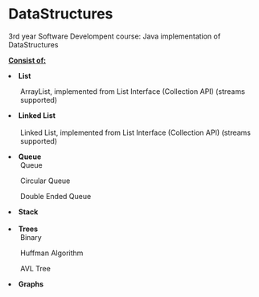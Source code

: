 # DataStructures

3rd year Software Develompent course:
Java implementation of DataStructures <br>

<b><u> Consist of: </u></b>
<b><li>List </b>
<ul>ArrayList, implemented from List Interface (Collection API) (streams supported)</ul></li>
<b><li>Linked List</b><br><br>
<ul>Linked List, implemented from List Interface (Collection API) (streams supported) </ul>
</li>
<li><b>Queue</b>
<ul>Queue</ul>
<ul>Circular Queue</ul>
<ul>Double Ended Queue</ul>
</li>
<b><li>Stack</li><br></b>
<b><li>Trees</b>
<ul>Binary</ul>
<ul>Huffman Algorithm</ul>
<ul>AVL Tree</ul>
</li>
<b><li>Graphs</li></b>